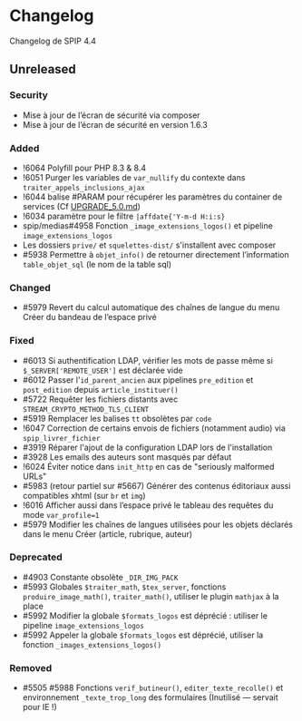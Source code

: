 # Changelog

Changelog de SPIP 4.4

## Unreleased

### Security

- Mise à jour de l’écran de sécurité via composer
- Mise à jour de l’écran de sécurité en version 1.6.3

### Added
- !6064 Polyfill pour PHP 8.3 & 8.4
- !6051 Purger les variables de `var_nullify` du contexte dans `traiter_appels_inclusions_ajax`
- !6044 balise #PARAM pour récupérer les paramètres du container de services (Cf [UPGRADE_5.0.md](UPGRADE_5.0.md#Constantes_PHP))
- !6034 paramètre pour le filtre `|affdate{'Y-m-d H:i:s}`
- spip/medias#4958 Fonction `_image_extensions_logos()` et pipeline `image_extensions_logos`
- Les dossiers `prive/` et `squelettes-dist/` s'installent avec composer
- #5938 Permettre à `objet_info()` de retourner directement l’information `table_objet_sql` (le nom de la table sql)

### Changed

- #5979 Revert du calcul automatique des chaînes de langue du menu Créer du bandeau de l’espace privé

### Fixed

- #6013 Si authentification LDAP, vérifier les mots de passe même si `$_SERVER['REMOTE_USER']` est déclarée vide
- #6012 Passer l'`id_parent_ancien` aux pipelines `pre_edition` et `post_edition` depuis `article_instituer()`
- #5722 Requêter les fichiers distants avec `STREAM_CRYPTO_METHOD_TLS_CLIENT`
- #5919 Remplacer les balises `tt` obsolètes par `code`
- !6047 Correction de certains envois de fichiers (notamment audio) via `spip_livrer_fichier`
- #3919 Réparer l'ajout de la configuration LDAP lors de l'installation
- #3928 Les emails des auteurs sont masqués par défaut
- !6024 Éviter notice dans `init_http` en cas de "seriously malformed URLs"
- #5983 (retour partiel sur #5667) Générer des contenus éditoriaux aussi compatibles xhtml (sur `br` et `img`)
- !6016 Afficher aussi dans l’espace privé le tableau des requêtes du mode `var_profile=1`
- #5979 Modifier les chaînes de langues utilisées pour les objets déclarés dans le menu Créer (article, rubrique, auteur)

### Deprecated

- #4903 Constante obsolète `_DIR_IMG_PACK`
- #5993 Globales `$traiter_math`, `$tex_server`, fonctions `produire_image_math()`, `traiter_math()`, utiliser le plugin `mathjax` à la place
- #5992 Modifier la globale `$formats_logos` est déprécié : utiliser le pipeline `image_extensions_logos`
- #5992 Appeler la globale `$formats_logos` est déprécié, utiliser la fonction `_images_extensions_logos()`

### Removed

- #5505 #5988 Fonctions `verif_butineur()`, `editer_texte_recolle()` et environnement `_texte_trop_long` des formulaires (Inutilisé — servait pour IE !)
